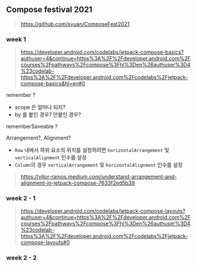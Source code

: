 


## Compose festival 2021
> https://github.com/syuan/ComposeFest2021

### week 1
> https://developer.android.com/codelabs/jetpack-compose-basics?authuser=4&continue=https%3A%2F%2Fdeveloper.android.com%2Fcourses%2Fpathways%2Fcompose%3Fhl%3Den%26authuser%3D4%23codelab-https%3A%2F%2Fdeveloper.android.com%2Fcodelabs%2Fjetpack-compose-basics&hl=en#0

remember ? 
- scope 은 얼마나 되지?
- by 를 붙인 경우? 안붙인 경우?

rememberSaveable ?

Arrangement?, Alignment?
- `Row` 내에서 하위 요소의 위치를 설정하려면 `horizontalArrangement` 및 `verticalAlignment` 인수를 설정
- `Column`의 경우 `verticalArrangement` 및 `horizontalAlignment` 인수를 설정
> https://vitor-ramos.medium.com/understand-arrangement-and-alignment-in-jetpack-compose-7633f2ed5b39

### week 2 - 1

> https://developer.android.com/codelabs/jetpack-compose-layouts?authuser=4&continue=https%3A%2F%2Fdeveloper.android.com%2Fcourses%2Fpathways%2Fcompose%3Fhl%3Den%26authuser%3D4%23codelab-https%3A%2F%2Fdeveloper.android.com%2Fcodelabs%2Fjetpack-compose-layouts#0

### week 2 - 2
<!--stackedit_data:
eyJoaXN0b3J5IjpbMjE0NDgyNTM4NiwtODgwMzY3NTk4LDE1MT
I3NTI0ODIsOTUzMDUwODA3LC04NzU3MzMwOTAsMTkxMTIwODc1
MiwxOTA1MjgzODg2LDk0NjYwOTMwNV19
-->
